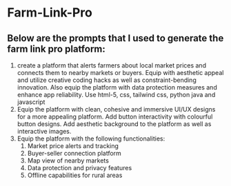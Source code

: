 # Farm-Link-Pro
## Below are the prompts that I used to generate the farm link pro platform:
1. create a platform that alerts farmers about local market prices and connects them to nearby markets or buyers. Equip with aesthetic appeal and utilize creative coding hacks as well as constraint-bending innovation. Also equip the platform with data protection measures and enhance app reliability. Use html-5, css, tailwind css, python java and  javascript
2. Equip the platform with clean, cohesive and immersive UI/UX designs for a more appealing platform. Add button interactivity with colourful button designs. Add aesthetic background to the platform as well as interactive images.
3. Equip the platform with the following functionalities:
   1. Market price alerts and tracking
   2. Buyer-seller connection platform
   3. Map view of nearby markets
   4. Data protection and privacy features
   5. Offline capabilities for rural areas
